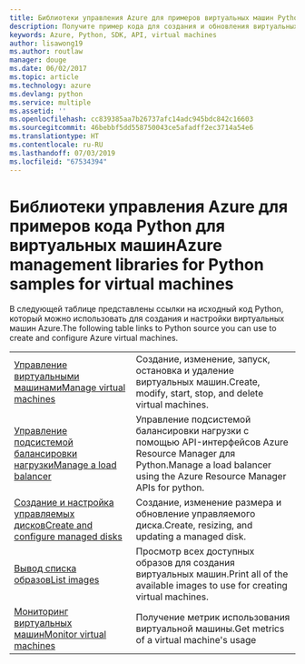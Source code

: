 ```yaml
---
title: Библиотеки управления Azure для примеров виртуальных машин Python
description: Получите пример кода для создания и обновления виртуальных машин Azure с помощью библиотек управления Azure для Python.
keywords: Azure, Python, SDK, API, virtual machines
author: lisawong19
ms.author: routlaw
manager: douge
ms.date: 06/02/2017
ms.topic: article
ms.technology: azure
ms.devlang: python
ms.service: multiple
ms.assetid: ''
ms.openlocfilehash: cc839385aa7b26737afc14adc945bdc842c16603
ms.sourcegitcommit: 46bebbf5dd558750043ce5afadff2ec3714a54e6
ms.translationtype: HT
ms.contentlocale: ru-RU
ms.lasthandoff: 07/03/2019
ms.locfileid: "67534394"
---
```

# <a name="azure-management-libraries-for-python-samples-for-virtual-machines"></a><span data-ttu-id="bddb6-104">Библиотеки управления Azure для примеров кода Python для виртуальных машин</span><span class="sxs-lookup"><span data-stu-id="bddb6-104">Azure management libraries for Python samples for virtual machines</span></span>

<span data-ttu-id="bddb6-105">В следующей таблице представлены ссылки на исходный код Python, который можно использовать для создания и настройки виртуальных машин Azure.</span><span class="sxs-lookup"><span data-stu-id="bddb6-105">The following table links to Python source you can use to create and configure Azure virtual machines.</span></span>

| || 
|---|---|
| <span data-ttu-id="bddb6-106">[Управление виртуальными машинами][1]</span><span class="sxs-lookup"><span data-stu-id="bddb6-106">[Manage virtual machines][1]</span></span> | <span data-ttu-id="bddb6-107">Создание, изменение, запуск, остановка и удаление виртуальных машин.</span><span class="sxs-lookup"><span data-stu-id="bddb6-107">Create, modify, start, stop, and delete virtual machines.</span></span> |
| <span data-ttu-id="bddb6-108">[Управление подсистемой балансировки нагрузки][2]</span><span class="sxs-lookup"><span data-stu-id="bddb6-108">[Manage a load balancer][2]</span></span> | <span data-ttu-id="bddb6-109">Управление подсистемой балансировки нагрузки с помощью API-интерфейсов Azure Resource Manager для Python.</span><span class="sxs-lookup"><span data-stu-id="bddb6-109">Manage a load balancer using the Azure Resource Manager APIs for python.</span></span> |
| <span data-ttu-id="bddb6-110">[Создание и настройка управляемых дисков][3]</span><span class="sxs-lookup"><span data-stu-id="bddb6-110">[Create and configure managed disks][3]</span></span> | <span data-ttu-id="bddb6-111">Создание, изменение размера и обновление управляемого диска.</span><span class="sxs-lookup"><span data-stu-id="bddb6-111">Create, resizing, and updating a managed disk.</span></span>|
| <span data-ttu-id="bddb6-112">[Вывод списка образов][4]</span><span class="sxs-lookup"><span data-stu-id="bddb6-112">[List images][4]</span></span> | <span data-ttu-id="bddb6-113">Просмотр всех доступных образов для создания виртуальных машин.</span><span class="sxs-lookup"><span data-stu-id="bddb6-113">Print all of the available images to use for creating virtual machines.</span></span>| 
| <span data-ttu-id="bddb6-114">[Мониторинг виртуальных машин][5]</span><span class="sxs-lookup"><span data-stu-id="bddb6-114">[Monitor virtual machines][5]</span></span> |<span data-ttu-id="bddb6-115">Получение метрик использования виртуальной машины.</span><span class="sxs-lookup"><span data-stu-id="bddb6-115">Get metrics of a virtual machine's usage</span></span> | 

[1]: https://azure.microsoft.com/resources/samples/virtual-machines-python-manage/
[2]: https://azure.microsoft.com/resources/samples/network-python-manage-loadbalancer
[3]: python-sdk-azure-samples-managed-disks.md
[4]: python-sdk-azure-samples-list-images.md
[5]: python-sdk-azure-samples-monitor-vms.md
